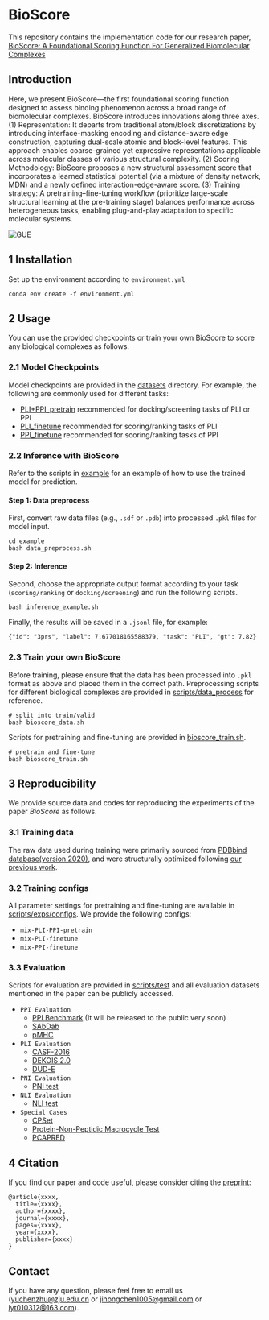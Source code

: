 # BioScore

This repository contains the implementation code for our research paper, [BioScore: A Foundational Scoring Function For Generalized Biomolecular Complexes]()

## Introduction
Here, we present BioScore—the first foundational scoring function designed to assess binding phenomenon across a broad range of biomolecular complexes. BioScore introduces innovations along three axes. (1) Representation: It departs from traditional atom/block discretizations by introducing interface-masking encoding and distance-aware edge construction, capturing dual-scale atomic and block-level features. This approach enables coarse-grained yet expressive representations applicable across molecular classes of various structural complexity. (2) Scoring Methodology: BioScore proposes a new structural assessment score that incorporates a learned statistical potential (via a mixture of density network, MDN) and a newly defined interaction-edge-aware score. (3) Training strategy: A pretraining–fine-tuning workflow (prioritize large-scale structural learning at the pre-training stage) balances performance across heterogeneous tasks, enabling plug-and-play adaptation to specific molecular systems.

![GUE](figures/bioscore.png)

## 1 Installation

Set up the environment according to `environment.yml`
```
conda env create -f environment.yml
```

## 2 Usage

You can use the provided checkpoints or train your own BioScore to score any biological complexes as follows.

### 2.1 Model Checkpoints

Model checkpoints are provided in the [datasets](./datasets) directory. For example, the following are commonly used for different tasks:

- [PLI+PPI_pretrain](./datasets/PLI+PPI/PLI+PPI_pretrain) recommended for docking/screening tasks of PLI or PPI
- [PLI_finetune](./datasets/PLI+PPI/PLI_finetune) recommended for scoring/ranking tasks of PLI
- [PPI_finetune](./datasets/PLI+PPI/PPI_finetune) recommended for scoring/ranking tasks of PPI


### 2.2 Inference with BioScore

Refer to the scripts in [example](./example) for an example of how to use the trained model for prediction.

#### Step 1: Data preprocess

First, convert raw data files (e.g., `.sdf` or `.pdb`) into processed `.pkl` files for model input.

```
cd example
bash data_preprocess.sh
```

#### Step 2: Inference

Second, choose the appropriate output format according to your task (`scoring/ranking` or `docking/screening`) and run the following scripts. 

```
bash inference_example.sh
```

Finally, the results will be saved in a `.jsonl` file, for example:

```
{"id": "3prs", "label": 7.677018165588379, "task": "PLI", "gt": 7.82}
```
 
### 2.3 Train your own BioScore

Before training, please ensure that the data has been processed into `.pkl` format as above and placed them in the correct path. Preprocessing scripts for different biological complexes are provided in [scripts/data_process](./scripts/data_process) for reference.

```
# split into train/valid
bash bioscore_data.sh
```

Scripts for pretraining and fine-tuning are provided in [bioscore_train.sh](bioscore_train.sh).

```
# pretrain and fine-tune
bash bioscore_train.sh
```


## 3 Reproducibility

We provide source data and codes for reproducing the experiments of the paper *BioScore* as follows.

### 3.1 Training data

The raw data used during training were primarily sourced from [PDBbind database(version 2020)](http://www.pdbbind.org.cn), and were structurally optimized following [our previous work](https://pubs.rsc.org/en/content/articlehtml/2023/sc/d3sc02044d).

### 3.2 Training configs

All parameter settings for pretraining and fine-tuning are available in [scripts/exps/configs](./scripts/exps/configs). We provide the following configs:

- `mix-PLI-PPI-pretrain`
- `mix-PLI-finetune`
- `mix-PPI-finetune`

### 3.3 Evaluation

Scripts for evaluation are provided in [scripts/test](./scripts/test) and all evaluation datasets mentioned in the paper can be publicly accessed.

- `PPI Evaluation`
    - [PPI Benchmark](xxxxx) (It will be released to the public very soon)
    - [SAbDab](https://opig.stats.ox.ac.uk/webapps/sabdab-sabpred/sabdab/)
    - [pMHC](https://zenodo.org/records/8324920)
- `PLI Evaluation`
    - [CASF-2016](http://www.pdbbind.org.cn)
    - [DEKOIS 2.0](https://zenodo.org/records/6859325)
    - [DUD-E](https://zenodo.org/records/6859325)
- `PNI Evaluation`
    - [PNI test](http://www.pdbbind.org.cn)
- `NLI Evaluation`
    - [NLI test](http://www.pdbbind.org.cn)
- `Special Cases`
    - [CPSet](https://github.com/huifengzhao/CPSet)
    - [Protein-Non-Peptidic Macrocycle Test](http://www.pdbbind.org.cn)
    - [PCAPRED](https://biosig.lab.uq.edu.au/csm_carbohydrate/datasets)


## 4 Citation

If you find our paper and code useful, please consider citing the [preprint](xxxxx):

```
@article{xxxx,
  title={xxxx},
  author={xxxx},
  journal={xxxx},
  pages={xxxx},
  year={xxxx},
  publisher={xxxx}
}
```


## Contact
If you have any question, please feel free to email us (yuchenzhu@zju.edu.cn or jihongchen1005@gmail.com or lyt010312@163.com).